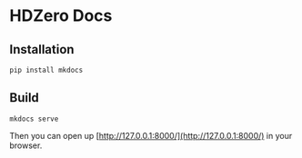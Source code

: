 # HDZero Docs

## Installation

```
pip install mkdocs
```

## Build

```
mkdocs serve
```

Then you can open up [http://127.0.0.1:8000/](http://127.0.0.1:8000/) in your browser.
